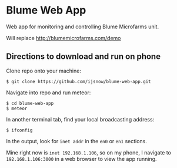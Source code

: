 # Blume Web App

Web app for monitoring and controlling Blume Microfarms unit.

Will replace http://blumemicrofarms.com/demo

## Directions to download and run on phone

Clone repo onto your machine:

    $ git clone https://github.com/ijsnow/blume-web-app.git

Navigate into repo and run meteor:

    $ cd blume-web-app
    $ meteor

In another terminal tab, find your local broadcasting address:

    $ ifconfig

In the output, look for ```inet addr``` in the ```en0``` or ```en1``` sections.

Mine right now is ```inet 192.168.1.106```, so on my phone, I navigate to ```192.168.1.106:3000``` in a web browser to view the app running.

